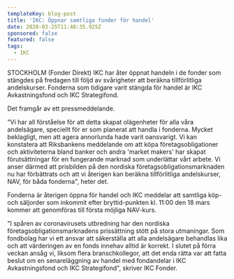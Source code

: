 ```yaml
---
templateKey: blog-post
title: 'IKC: Öppnar samtliga fonder för handel'
date: 2020-03-25T11:48:35.925Z
sponsored: false
featured: false
tags:
  - IKC
---
```

STOCKHOLM (Fonder Direkt) IKC har åter öppnat handeln i de fonder som stängdes på fredagen till följd av svårigheter att beräkna tillförlitliga andelskurser. Fonderna som tidigare varit stängda för handel är IKC Avkastningsfond och IKC Strategifond.

Det framgår av ett pressmeddelande.

"Vi har all förståelse för att detta skapat olägenheter för alla våra andelsägare, speciellt för er som planerat att handla i fonderna. Mycket beklagligt, men att agera annorlunda hade varit oansvarigt. Vi kan konstatera att Riksbankens meddelande om att köpa företagsobligationer och aktiviteterna bland banker och andra 'market makers' har skapat förutsättningar för en fungerande marknad som underlättar vårt arbete. Vi anser därmed att prisbilden på den nordiska företagsobligationsmarknaden nu har förbättrats och att vi återigen kan beräkna tillförlitliga andelskurser, NAV, för båda fonderna", heter det.

Fonderna är återigen öppna för handel och IKC meddelar att samtliga köp- och säljorder som inkommit efter bryttid-punkten kl. 11:00 den 18 mars kommer att genomföras till första möjliga NAV-kurs.

"I spåren av coronavirusets utbredning har den nordiska företagsobligationsmarknadens prissättning stött på stora utmaningar. Som fondbolag har vi ett ansvar att säkerställa att alla andelsägare behandlas lika och att värderingen av en fonds innehav alltid är korrekt. I slutet på förra veckan ansåg vi, liksom flera branschkollegor, att det enda rätta var att fatta beslut om en senareläggning av handel med fondandelar i IKC Avkastningsfond och IKC Strategifond", skriver IKC Fonder.